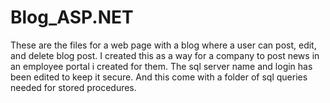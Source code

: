 # Blog_ASP.NET
These are the files for a web page with a blog where a user can post, edit, and delete blog post. I created this as a way for a company to post news in an employee portal i created for them.
The sql server name and login has been edited to keep it secure. And this come with a folder of sql queries needed for stored procedures.
